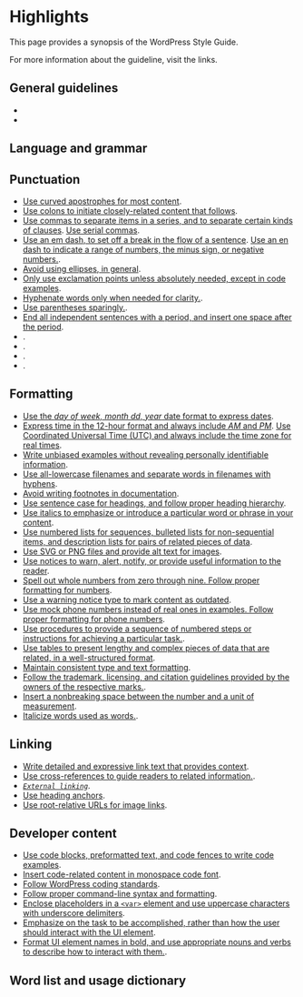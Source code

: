 # Highlights

This page provides a synopsis of the WordPress Style Guide.

For more information about the guideline, visit the links.

## General guidelines

-
-

## Language and grammar



## Punctuation

- [Use curved apostrophes for most content](//apostrophes.md).
- [Use colons to initiate closely-related content that follows](//colons.md).
- [Use commas to separate items in a series, and to separate certain kinds of clauses](/commas.md). [Use serial commas](commas.md).
- [Use an em dash, to set off a break in the flow of a sentence](//dashes.md). [Use an en dash to indicate a range of numbers, the minus sign, or negative numbers.](//dashes.md).
- [Avoid using ellipses, in general](//ellipses.md).
- [Only use exclamation points unless absolutely needed, except in code examples](//exclamation-points.md).
- [Hyphenate words only when needed for clarity.](//hyphens.md).
- [Use parentheses sparingly.](//parentheses.md).
- [End all independent sentences with a period, and insert one space after the period](//periods.md).
- []().
- []().
- []().
- []().

## Formatting

- [Use the *day of week, month dd, year* date format to express dates](//dates-times.md).
- [Express time in the 12-hour format and always include *AM* and *PM*](//dates-times.md). [Use Coordinated Universal Time (UTC) and always include the time zone for real times](//dates-times.md).
- [Write unbiased examples without revealing personally identifiable information](//examples.md).
- [Use all-lowercase filenames and separate words in filenames with hyphens](//filenames.md).
- [Avoid writing footnotes in documentation](//footnotes.md).
- [Use sentence case for headings, and follow proper heading hierarchy](//headings.md).
- [Use italics to emphasize or introduce a particular word or phrase in your content](//key-terms.md).
- [Use numbered lists for sequences, bulleted lists for non-sequential items, and description lists for pairs of related pieces of data](//lists.md).
- [Use SVG or PNG files and provide alt text for images](//images.md).
- [Use notices to warn, alert, notify, or provide useful information to the reader](//notices.md).
- [Spell out whole numbers from zero through nine. Follow proper formatting for numbers](//numbers.md).
- [Use a warning notice type to mark content as outdated](//obsolete-content.md).
- [Use mock phone numbers instead of real ones in examples. Follow proper formatting for phone numbers](//phone-numbers.md).
- [Use procedures to provide a sequence of numbered steps or instructions for achieving a particular task.](//procedures.md).
- [Use tables to present lengthy and complex pieces of data that are related, in a well-structured format](//tables.md).
- [Maintain consistent type and text formatting](//text.md).
- [Follow the trademark, licensing, and citation guidelines provided by the owners of the respective marks.](//trademarks.md).
- [Insert a nonbreaking space between the number and a unit of measurement](//units-of-measurement.md).
- [Italicize words used as words.](//words-as-words.md).

## Linking

- [Write detailed and expressive link text that provides context](//link-text.md).
- [Use cross-references to guide readers to related information.](//cross-references.md).
- [*`External linking`*](//external-links.md).
- [Use heading anchors](//heading-targets.md).
- [Use root-relative URLs for image links](//image-links.md).

## Developer content

- [Use code blocks, preformatted text, and code fences to write code examples](//code-examples.md).
- [Insert code-related content in monospace code font](//code-in-text.md).
- [Follow WordPress coding standards](//coding-standards.md).
- [Follow proper command-line syntax and formatting](//command-line-syntax.md).
- [Enclose placeholders in a `<var>` element and use uppercase characters with underscore delimiters](//placeholders.md).
- [Emphasize on the task to be accomplished, rather than how the user should interact with the UI element](//ui-elements.md).
- [Format UI element names in bold, and use appropriate nouns and verbs to describe how to interact with them.](//ui-elements.md).

## Word list and usage dictionary
